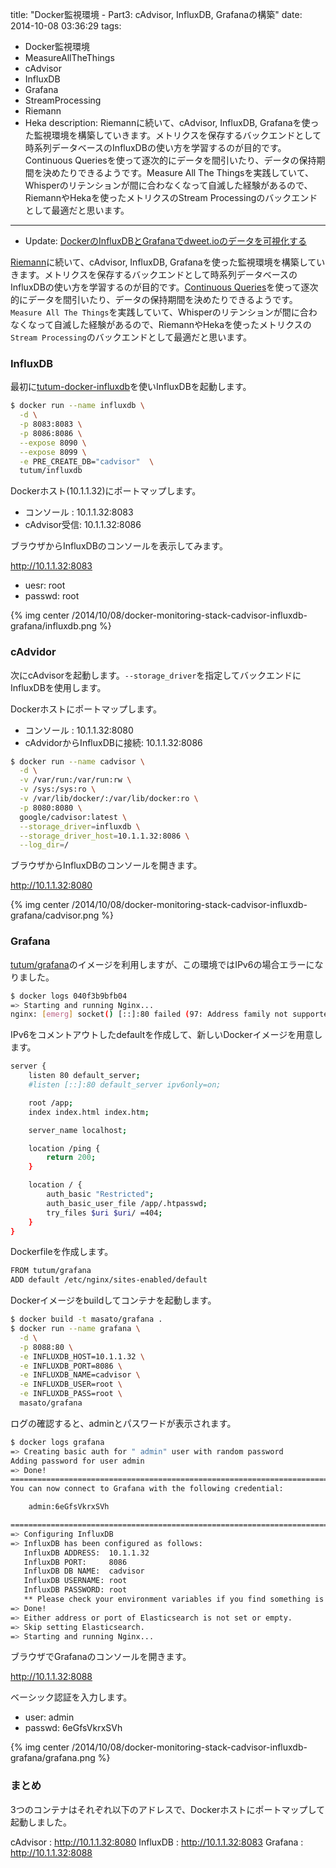 title: "Docker監視環境 - Part3: cAdvisor, InfluxDB, Grafanaの構築"
date: 2014-10-08 03:36:29
tags:
 - Docker監視環境
 - MeasureAllTheThings
 - cAdvisor
 - InfluxDB
 - Grafana
 - StreamProcessing
 - Riemann
 - Heka
description: Riemannに続いて、cAdvisor, InfluxDB, Grafanaを使った監視環境を構築していきます。メトリクスを保存するバックエンドとして時系列データベースのInfluxDBの使い方を学習するのが目的です。Continuous Queriesを使って逐次的にデータを間引いたり、データの保持期間を決めたりできるようです。Measure All The Thingsを実践していて、Whisperのリテンションが間に合わなくなって自滅した経験があるので、RiemannやHekaを使ったメトリクスのStream Processingのバックエンドとして最適だと思います。
---

* Update: [DockerのInfluxDBとGrafanaでdweet.ioのデータを可視化する](/2015/02/11/influxdb-grafana-dweet-example-on-docker)

[Riemann](/2014/10/07/docker-monitoring-stack-riemann/)に続いて、cAdvisor, InfluxDB, Grafanaを使った監視環境を構築していきます。メトリクスを保存するバックエンドとして時系列データベースのInfluxDBの使い方を学習するのが目的です。[Continuous Queries](http://influxdb.com/docs/v0.8/api/continuous_queries.html)を使って逐次的にデータを間引いたり、データの保持期間を決めたりできるようです。`Measure All The Things`を実践していて、Whisperのリテンションが間に合わなくなって自滅した経験があるので、RiemannやHekaを使ったメトリクスの`Stream Processing`のバックエンドとして最適だと思います。


<!-- more -->

### InfluxDB

最初に[tutum-docker-influxdb](https://registry.hub.docker.com/u/tutum/influxdb)を使いInfluxDBを起動します。

``` bash
$ docker run --name influxdb \
  -d \
  -p 8083:8083 \
  -p 8086:8086 \
  --expose 8090 \
  --expose 8099 \
  -e PRE_CREATE_DB="cadvisor"  \
  tutum/influxdb
```

Dockerホスト(10.1.1.32)にポートマップします。

* コンソール   : 10.1.1.32:8083
* cAdvisor受信: 10.1.1.32:8086

ブラウザからInfluxDBのコンソールを表示してみます。

http://10.1.1.32:8083

* uesr: root
* passwd: root

{% img center /2014/10/08/docker-monitoring-stack-cadvisor-influxdb-grafana/influxdb.png %}

### cAdvidor

次にcAdvisorを起動します。`--storage_driver`を指定してバックエンドにInfluxDBを使用します。

Dockerホストにポートマップします。

* コンソール                : 10.1.1.32:8080
* cAdvidorからInfluxDBに接続: 10.1.1.32:8086

``` bash
$ docker run --name cadvisor \
  -d \
  -v /var/run:/var/run:rw \
  -v /sys:/sys:ro \
  -v /var/lib/docker/:/var/lib/docker:ro \
  -p 8080:8080 \
  google/cadvisor:latest \
  --storage_driver=influxdb \
  --storage_driver_host=10.1.1.32:8086 \
  --log_dir=/ 
```

ブラウザからInfluxDBのコンソールを開きます。

http://10.1.1.32:8080

{% img center /2014/10/08/docker-monitoring-stack-cadvisor-influxdb-grafana/cadvisor.png %}


### Grafana

[tutum/grafana](https://registry.hub.docker.com/u/tutum/grafana/)のイメージを利用しますが、この環境ではIPv6の場合エラーになりました。

``` bash
$ docker logs 040f3b9bfb04
=> Starting and running Nginx...
nginx: [emerg] socket() [::]:80 failed (97: Address family not supported by protocol)
```

IPv6をコメントアウトしたdefaultを作成して、新しいDockerイメージを用意します。

``` bash ~/docker_apps/grafana/default
server {
    listen 80 default_server;
    #listen [::]:80 default_server ipv6only=on;

    root /app;
    index index.html index.htm;

    server_name localhost;

    location /ping {
        return 200;
    }

    location / {
        auth_basic "Restricted";
        auth_basic_user_file /app/.htpasswd;
        try_files $uri $uri/ =404;
    }
}
```

Dockerfileを作成します。

``` bash ~/docker_apps/grafana/Dockerfile
FROM tutum/grafana
ADD default /etc/nginx/sites-enabled/default
```

Dockerイメージをbuildしてコンテナを起動します。

``` bash
$ docker build -t masato/grafana .
$ docker run --name grafana \
  -d \
  -p 8088:80 \
  -e INFLUXDB_HOST=10.1.1.32 \
  -e INFLUXDB_PORT=8086 \
  -e INFLUXDB_NAME=cadvisor \
  -e INFLUXDB_USER=root \
  -e INFLUXDB_PASS=root \
  masato/grafana
```

ログの確認すると、adminとパスワードが表示されます。

``` bash
$ docker logs grafana
=> Creating basic auth for " admin" user with random password
Adding password for user admin
=> Done!
========================================================================
You can now connect to Grafana with the following credential:

    admin:6eGfsVkrxSVh

========================================================================
=> Configuring InfluxDB
=> InfluxDB has been configured as follows:
   InfluxDB ADDRESS:  10.1.1.32
   InfluxDB PORT:     8086
   InfluxDB DB NAME:  cadvisor
   InfluxDB USERNAME: root
   InfluxDB PASSWORD: root
   ** Please check your environment variables if you find something is misconfigured. **
=> Done!
=> Either address or port of Elasticsearch is not set or empty.
=> Skip setting Elasticsearch.
=> Starting and running Nginx...
```

ブラウザでGrafanaのコンソールを開きます。

http://10.1.1.32:8088

ベーシック認証を入力します。

* user:   admin
* passwd: 6eGfsVkrxSVh
 
{% img center /2014/10/08/docker-monitoring-stack-cadvisor-influxdb-grafana/grafana.png %}

 
### まとめ

3つのコンテナはそれぞれ以下のアドレスで、Dockerホストにポートマップして起動しました。

cAdvisor : http://10.1.1.32:8080
InfluxDB : http://10.1.1.32:8083
Grafana  : http://10.1.1.32:8088


 